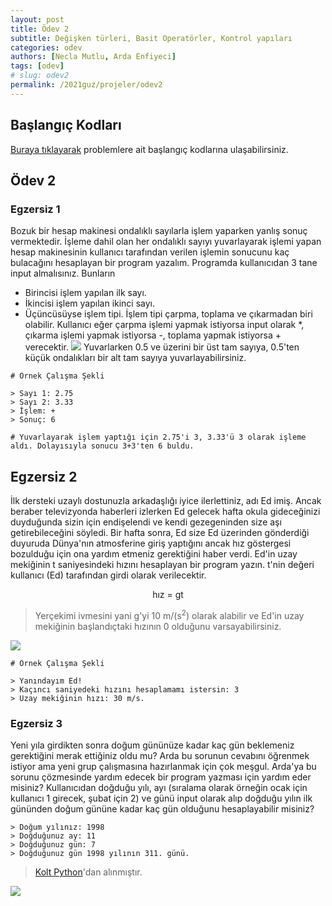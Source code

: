 ```yaml
---
layout: post
title: Ödev 2
subtitle: Değişken türleri, Basit Operatörler, Kontrol yapıları
categories: odev
authors: [Necla Mutlu, Arda Enfiyeci]
tags: [odev]
# slug: odev2
permalink: /2021guz/projeler/odev2
---
```


## Başlangıç Kodları
[Buraya tıklayarak](https://drive.google.com/file/d/1aLZSUTH2i_bxoUfpV9SmUIgIAfKX7ir4/view?usp=sharing) problemlere ait başlangıç kodlarına ulaşabilirsiniz.

## Ödev 2

### Egzersiz 1

Bozuk bir hesap makinesi ondalıklı sayılarla işlem yaparken yanlış sonuç vermektedir. 
İşleme dahil olan her ondalıklı sayıyı yuvarlayarak işlemi yapan hesap makinesinin 
kullanıcı tarafından verilen işlemin sonucunu kaç bulacağını hesaplayan bir program 
yazalım. Programda kullanıcıdan 3 tane input almalısınız. Bunların
- Birincisi işlem yapılan ilk sayı.
- İkincisi işlem yapılan ikinci sayı.
- Üçüncüsüyse işlem tipi. İşlem tipi çarpma, toplama ve çıkarmadan biri olabilir. Kullanıcı eğer çarpma işlemi yapmak istiyorsa input olarak *, çıkarma işlemi yapmak istiyorsa -, toplama yapmak istiyorsa + verecektir.
![](https://image.freepik.com/free-vector/illustration-calculator-machine_53876-5566.jpg)
Yuvarlarken 0.5 ve üzerini bir üst tam sayıya, 0.5'ten küçük ondalıkları bir alt tam sayıya 
yuvarlayabilirsiniz.

```
# Örnek Çalışma Şekli

> Sayı 1: 2.75
> Sayı 2: 3.33
> İşlem: +
> Sonuç: 6

# Yuvarlayarak işlem yaptığı için 2.75'i 3, 3.33'ü 3 olarak işleme aldı. Dolayısıyla sonucu 3+3'ten 6 buldu.
```

## Egzersiz 2

İlk dersteki uzaylı dostunuzla arkadaşlığı iyice ilerlettiniz, adı Ed imiş. 
Ancak beraber televizyonda haberleri izlerken Ed gelecek hafta okula gideceğinizi
 duyduğunda sizin için endişelendi ve kendi gezegeninden size aşı getirebileceğini
  söyledi. Bir hafta sonra, Ed size Ed üzerinden gönderdiği duyuruda Dünya'nın 
  atmosferine giriş yaptığını ancak hız göstergesi bozulduğu için ona yardım 
  etmeniz gerektiğini haber verdi. Ed'in uzay mekiğinin t saniyesindeki hızını 
  hesaplayan bir program yazın. t'nin değeri kullanıcı (Ed) tarafından girdi 
  olarak verilecektir. 
  
<center> hız = gt </center>

> Yerçekimi ivmesini yani g'yi 10 m/(s<sup>2</sup>) olarak alabilir ve Ed'in uzay mekiğinin başlandıçtaki hızının 0 
>olduğunu varsayabilirsiniz.

![](https://images.pexels.com/photos/1451649/pexels-photo-1451649.jpeg?auto=compress&cs=tinysrgb&dpr=2&h=650&w=940)

```
# Örnek Çalışma Şekli

> Yanındayım Ed!
> Kaçıncı saniyedeki hızını hesaplamamı istersin: 3
> Uzay mekiğinin hızı: 30 m/s.

```


### Egzersiz 3

Yeni yıla girdikten sonra doğum gününüze kadar kaç gün beklemeniz gerektiğini merak ettiğiniz oldu mu? Arda bu
sorunun cevabını öğrenmek istiyor ama yeni grup çalışmasına hazırlanmak için çok meşgul. Arda'ya bu sorunu çözmesinde
yardım edecek bir program yazması için yardım eder misiniz? Kullanıcıdan doğduğu yılı, ayı (sıralama olarak örneğin ocak için kullanıcı
1 girecek, şubat için 2) ve günü input olarak alıp doğduğu yılın ilk gününden doğum gününe kadar kaç gün olduğunu hesaplayabilir misiniz?

```
> Doğum yılınız: 1998
> Doğduğunuz ay: 11
> Doğduğunuz gün: 7
> Doğduğunuz gün 1998 yılının 311. günü.
```

> [Kolt Python](https://koltpython.github.io/sections)'dan alınmıştır.

![](https://image.freepik.com/free-photo/decorative-candles-muffins-with-star-sprinkles-against_23-2148190489.jpg)
